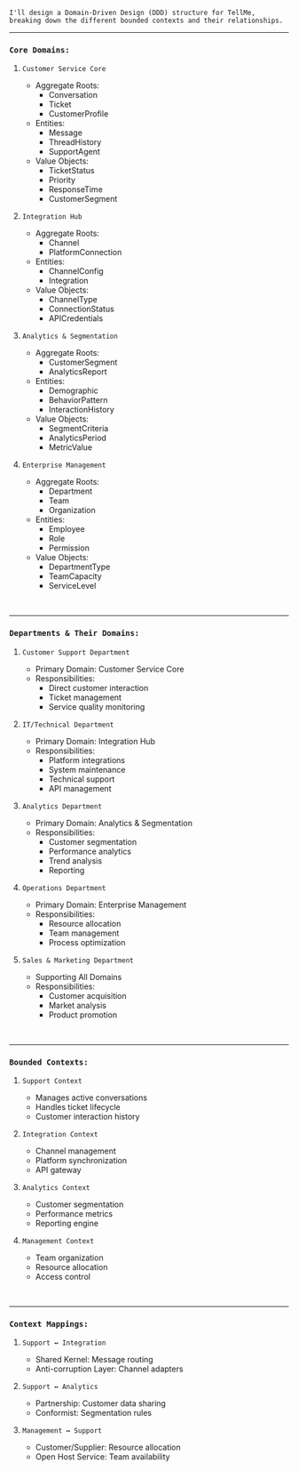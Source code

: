     I'll design a Domain-Driven Design (DDD) structure for TellMe,
    breaking down the different bounded contexts and their relationships.

---

### `Core Domains:`

1. `Customer Service Core`
   - Aggregate Roots:
     - Conversation
     - Ticket
     - CustomerProfile
   - Entities:
     - Message
     - ThreadHistory
     - SupportAgent
   - Value Objects:
     - TicketStatus
     - Priority
     - ResponseTime
     - CustomerSegment

2. `Integration Hub`
   - Aggregate Roots:
     - Channel
     - PlatformConnection
   - Entities:
     - ChannelConfig
     - Integration
   - Value Objects:
     - ChannelType
     - ConnectionStatus
     - APICredentials

3. `Analytics & Segmentation`
   - Aggregate Roots:
     - CustomerSegment
     - AnalyticsReport
   - Entities:
     - Demographic
     - BehaviorPattern
     - InteractionHistory
   - Value Objects:
     - SegmentCriteria
     - AnalyticsPeriod
     - MetricValue

4. `Enterprise Management`
   - Aggregate Roots:
     - Department
     - Team
     - Organization
   - Entities:
     - Employee
     - Role
     - Permission
   - Value Objects:
     - DepartmentType
     - TeamCapacity
     - ServiceLevel

<br/>

---

### `Departments & Their Domains:`

1. `Customer Support Department`
   - Primary Domain: Customer Service Core
   - Responsibilities:
     - Direct customer interaction
     - Ticket management
     - Service quality monitoring

2. `IT/Technical Department`
   - Primary Domain: Integration Hub
   - Responsibilities:
     - Platform integrations
     - System maintenance
     - Technical support
     - API management

3. `Analytics Department`
   - Primary Domain: Analytics & Segmentation
   - Responsibilities:
     - Customer segmentation
     - Performance analytics
     - Trend analysis
     - Reporting

4. `Operations Department`
   - Primary Domain: Enterprise Management
   - Responsibilities:
     - Resource allocation
     - Team management
     - Process optimization

5. `Sales & Marketing Department`
   - Supporting All Domains
   - Responsibilities:
     - Customer acquisition
     - Market analysis
     - Product promotion

<br/>

---

### `Bounded Contexts:`

1. `Support Context`
   - Manages active conversations
   - Handles ticket lifecycle
   - Customer interaction history

2. `Integration Context`
   - Channel management
   - Platform synchronization
   - API gateway

3. `Analytics Context`
   - Customer segmentation
   - Performance metrics
   - Reporting engine

4. `Management Context`
   - Team organization
   - Resource allocation
   - Access control

<br/>

---

### `Context Mappings:`

1. `Support ↔ Integration`
   - Shared Kernel: Message routing
   - Anti-corruption Layer: Channel adapters

2. `Support ↔ Analytics`
   - Partnership: Customer data sharing
   - Conformist: Segmentation rules

3. `Management ↔ Support`
   - Customer/Supplier: Resource allocation
   - Open Host Service: Team availability
